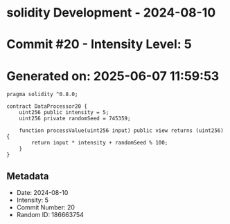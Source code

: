 ﻿# solidity Development - 2024-08-10
# Commit #20 - Intensity Level: 5
# Generated on: 2025-06-07 11:59:53
```solidity
pragma solidity ^0.8.0;

contract DataProcessor20 {
    uint256 public intensity = 5;
    uint256 private randomSeed = 745359;

    function processValue(uint256 input) public view returns (uint256) {
        return input * intensity + randomSeed % 100;
    }
}
```
## Metadata
- Date: 2024-08-10
- Intensity: 5
- Commit Number: 20
- Random ID: 186663754
